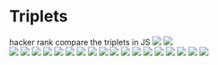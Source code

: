 # Triplets
hacker rank compare the triplets in JS
<img src="http://i.imgur.com/JCL5tlx.png">
<img src="http://i.imgur.com/j0ejYF7.png">
<br>
<img src="http://i.imgur.com/odSEX5q.png">
<img src="http://i.imgur.com/L6lN5CJ.png">
<img src="http://i.imgur.com/yesOFuX.png">
<img src="http://i.imgur.com/AJ770T1.png">
<img src="http://i.imgur.com/K7ri3pS.png">
<img src="http://i.imgur.com/xHmzfbw.png">
<img src="http://i.imgur.com/DXuQ7Vk.png">
<img src="http://i.imgur.com/fVQn1cX.png">
<img src="http://i.imgur.com/ukonK7i.png">
<img src="http://i.imgur.com/QTQvRRp.png">
<img src="http://i.imgur.com/i6oyfyR.png">
<img src="http://i.imgur.com/wFIyMht.png">
<img src="http://i.imgur.com/v3RjuwZ.png">
<img src="http://i.imgur.com/Nro6HyI.png">
<img src="http://i.imgur.com/UMsCckr.png">
<img src="http://i.imgur.com/3N40BaY.png">
<img src="http://i.imgur.com/hw8Vabe.png">
<img src="http://i.imgur.com/j4KOoIL.png">
